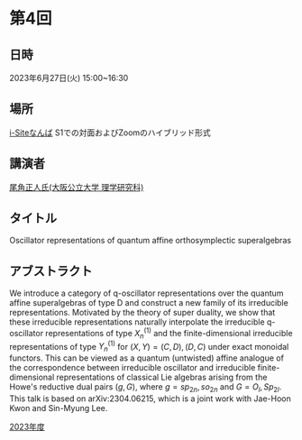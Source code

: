 <script type="text/x-mathjax-config">MathJax.Hub.Config({tex2jax:{inlineMath:[['\$','\$'],['\\(','\\)']],processEscapes:true},CommonHTML: {matchFontHeight:false}});</script>
<script type="text/javascript" async src="https://cdnjs.cloudflare.com/ajax/libs/mathjax/2.7.1/MathJax.js?config=TeX-MML-AM_CHTML"></script>


# 第4回

## 日時
2023年6月27日(火) 15:00~16:30
## 場所
[i-Siteなんば](https://www.omu.ac.jp/isite/) S1での対面およびZoomのハイブリッド形式

## 講演者
[尾角正人氏(大阪公立大学 理学研究科)](http://www.sci.osaka-cu.ac.jp/~okado/)
## タイトル
Oscillator representations of quantum affine orthosymplectic superalgebras

## アブストラクト
We introduce a category of q-oscillator representations over the quantum affine superalgebras of type D and construct a new family of its irreducible representations. Motivated by the theory of super duality, we show that these irreducible representations naturally interpolate the irreducible q-oscillator representations of type ${X}^{(1)}_n$ and the finite-dimensional irreducible representations of type ${Y}^{(1)}_n$ for $(X,Y)=(C,D),(D,C)$ under exact monoidal functors. This can be viewed as a quantum (untwisted) affine analogue of the correspondence between irreducible oscillator and irreducible finite-dimensional representations of classical Lie algebras arising from the Howe's reductive dual pairs $(g,G)$, where $g=sp_{2n},so_{2n}$ and $G=O_l,Sp_{2l}$. This talk is based on arXiv:2304.06215, which is a joint work with Jae-Hoon Kwon and Sin-Myung Lee.

[2023年度](index.md)